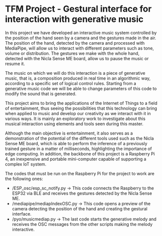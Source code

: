 # TFM Project - Gestural interface for interaction with generative music

In this project we have developed an interactive music system controlled by the position of the hand seen by a camera and the gestures made in the air. The position of the hand, detected by the camera and processed with MediaPipe, will allow us to interact with different parameters such as tone, volume or distribution. The gestures we make with the whole hand, detected with the Nicla Sense ME board, allow us to pause the music or resume it.

The music on which we will do this interaction is a piece of generative music, that is, a composition produced in real time in an algorithmic way, according to a specific set of logical control rules. Starting from a generative music code we will be able to change parameters of this code to modify the sound that is generated.

This project aims to bring the applications of the Internet of Things to a field of entertainment, thus seeing the possibilities that this technology can bring when applied to music and develop our creativity as we interact with it in various ways. It is mainly an exploratory work to investigate about this musical interaction using elements and tools seen during this master.

Although the main objective is entertainment, it also serves as a demonstration of the potential of the different tools used such as the Nicla Sense ME board, which is able to perform the inference of a previously trained gesture in a matter of milliseconds, highlighting the importance of edge computing. In addition, the backbone of this project is a Raspberry Pi 4, an inexpensive and portable mini-computer capable of supporting a complex IoT system.

The codes that must be run on the Raspberry Pi for the project to work are the following ones:

 - /ESP_osc/esp_sc_notify.py -> This code connects the Raspberry to the ESP32 via BLE and receives the gestures detected by the Nicla Sense ME.
 - /mediapipe/mediapIndexOSC.py -> This code opens a preview of the camera detecting the position of the hand and creating the gestural interface.
 - /pyo/musicmediap.py -> The last code starts the generative melody and receives the OSC messages from the other scripts making the melody interactive.
